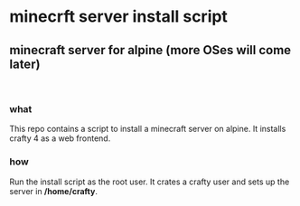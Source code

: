 # minecrft server install script
## minecraft server for alpine (more OSes will come later)
<br>

### what

This repo contains a script to install a minecraft server on alpine.
It installs crafty 4 as a web frontend.

### how

Run the install script as the root user.
It crates a crafty user and sets up the server in **/home/crafty**.

